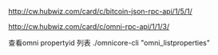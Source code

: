 
http://cw.hubwiz.com/card/c/bitcoin-json-rpc-api/1/5/1/


http://cw.hubwiz.com/card/c/omni-rpc-api/1/1/3/


查看omni propertyid 列表
./omnicore-cli "omni_listproperties" 